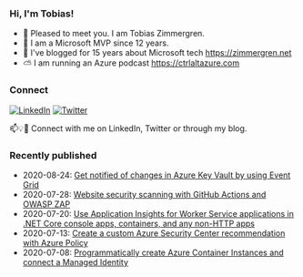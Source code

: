 ### Hi, I'm Tobias!
- 🔭 Pleased to meet you. I am Tobias Zimmergren.
- 🥇 I am a Microsoft MVP since 12 years.
- 📰 I've blogged for 15 years about Microsoft tech https://zimmergren.net
- ⛅ I am running an Azure podcast https://ctrlaltazure.com

### Connect
<a href="https://www.linkedin.com/in/zimmergren"><img src="https://img.shields.io/badge/LinkedIn--_.svg?style=social&logo=linkedin" alt="LinkedIn"></a> <a href="https://twitter.com/zimmergren"><img src="https://img.shields.io/twitter/follow/zimmergren?label=Twitter&style=social" alt="Twitter"></a>

📫💡🙏 Connect with me on LinkedIn, Twitter or through my blog.

### Recently published
- 2020-08-24: [Get notified of changes in Azure Key Vault by using Event Grid](https://zimmergren.net/get-notified-of-changes-in-azure-key-vault-using-event-grid/)
- 2020-07-28: [Website security scanning with GitHub Actions and OWASP ZAP](https://zimmergren.net/security-scanning-with-github-actions-and-owasp-zap/)
- 2020-07-20: [Use Application Insights for Worker Service applications in .NET Core console apps, containers, and any non-HTTP apps](https://zimmergren.net/use-application-insights-workerservice-console-containers-non-http/)
- 2020-07-13: [Create a custom Azure Security Center recommendation with Azure Policy](https://zimmergren.net/create-custom-security-center-recommendation-with-azure-policy/)
- 2020-07-08: [Programmatically create Azure Container Instances and connect a Managed Identity](https://zimmergren.net/programmatically-create-azure-container-instances-and-connect-a-managed-identity/)
